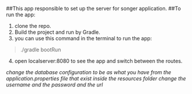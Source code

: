 ##This app responsible to set up the server for songer application.
##To run the app:
1. clone the repo.
2. Build the project and run by Gradle.
3. you can use this command in the terminal to run the app:
>./gradle bootRun 

4. open localserver:8080 to see the app and switch between the routes.

*change the database configuration to be as what you have from the application.properties file that exist inside the resources folder
change the username and the password and the url*